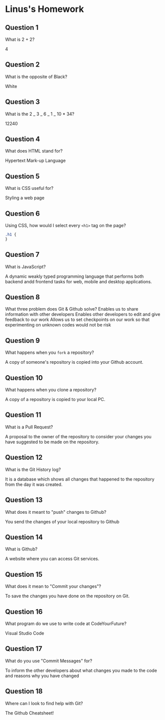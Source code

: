 # Linus's Homework

## Question 1

What is 2 + 2?

4

## Question 2

What is the opposite of Black?

White

## Question 3

What is the 2 _ 3 _ 6 _ 1 _ 10 \* 34?

12240

## Question 4

What does HTML stand for?

Hypertext Mark-up Language

## Question 5

What is CSS useful for?

Styling a web page

## Question 6

Using CSS, how would I select every `<h1>` tag on the page?

```css
.h1 {
}
```

## Question 7

What is JavaScript?

A dynamic weakly typed programming language that performs both backend andd frontend tasks for web, mobile and desktop applications. 

## Question 8

What three problem does Git & Github solve?
Enables us to share information with other developers 
Enables other developers to edit and give feedback to our work
Allows us to set checkpoints on our work so that experimenting on unknown codes would not be risk

## Question 9

What happens when you `fork` a repository?

A copy of someone's repository is copied into your Github account.

## Question 10

What happens when you clone a repository?

A copy of a repository is copied to your local PC.

## Question 11

What is a Pull Request?

A proposal to the owner of the repository to consider your changes you have suggested to be made on the repository.

## Question 12

What is the Git History log?

It is a database which shows all changes that happened to the repository from the day it was created.

## Question 13

What does it meant to "push" changes to Github?

You send the changes of your local repository to Github

## Question 14

What is Github?

A website where you can access Git services.

## Question 15

What does it mean to "Commit your changes"?

To save the changes you have done on the repository on Git.
## Question 16

What program do we use to write code at CodeYourFuture?

Visual Studio Code

## Question 17

What do you use "Commit Messages" for?

To inform the other developers about what changes you made to the code  and reasons why you have changed

## Question 18

Where can I look to find help with Git?

The Github Cheatsheet!
